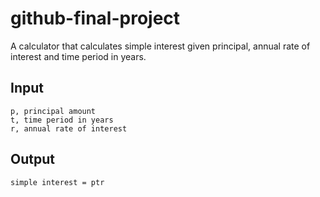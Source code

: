 # github-final-project
A calculator that calculates simple interest given principal, annual rate of interest and time period in years.<br>
## Input
    p, principal amount 
    t, time period in years 
    r, annual rate of interest 
## Output
    simple interest = ptr

